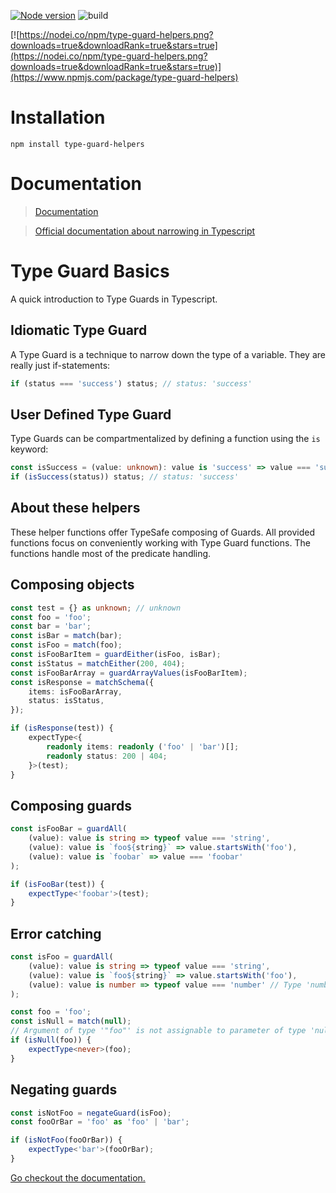 [![Node version](https://img.shields.io/node/v/type-guard-helpers.svg?style=flat)](http://nodejs.org/download/)
![build](https://github.com/nicobrinkkemper/type-guard-helpers/actions/workflows/node.js.yml/badge.svg)

[![https://nodei.co/npm/type-guard-helpers.png?downloads=true&downloadRank=true&stars=true](https://nodei.co/npm/type-guard-helpers.png?downloads=true&downloadRank=true&stars=true)](https://www.npmjs.com/package/type-guard-helpers)

# Installation

```
npm install type-guard-helpers
```

# Documentation

> [Documentation](https://nicobrinkkemper.github.io/type-guard-helpers/)

> [Official documentation about narrowing in Typescript](https://www.typescriptlang.org/docs/handbook/2/narrowing.html)

# Type Guard Basics

A quick introduction to Type Guards in Typescript.

## Idiomatic Type Guard

A Type Guard is a technique to narrow down the type of a variable.
They are really just if-statements:

```ts
if (status === 'success') status; // status: 'success'
```

## User Defined Type Guard

Type Guards can be compartmentalized by defining a function using the `is` keyword:

```ts
const isSuccess = (value: unknown): value is 'success' => value === 'success';
if (isSuccess(status)) status; // status: 'success'
```

## About these helpers

These helper functions offer TypeSafe composing of Guards. All provided functions focus on conveniently working with Type Guard functions.
The functions handle most of the predicate handling.

## Composing objects

```ts
const test = {} as unknown; // unknown
const foo = 'foo';
const bar = 'bar';
const isBar = match(bar);
const isFoo = match(foo);
const isFooBarItem = guardEither(isFoo, isBar);
const isStatus = matchEither(200, 404);
const isFooBarArray = guardArrayValues(isFooBarItem);
const isResponse = matchSchema({
	items: isFooBarArray,
	status: isStatus,
});

if (isResponse(test)) {
	expectType<{
		readonly items: readonly ('foo' | 'bar')[];
		readonly status: 200 | 404;
	}>(test);
}
```

## Composing guards

```ts
const isFooBar = guardAll(
	(value): value is string => typeof value === 'string',
	(value): value is `foo${string}` => value.startsWith('foo'),
	(value): value is `foobar` => value === 'foobar'
);

if (isFooBar(test)) {
	expectType<'foobar'>(test);
}
```

## Error catching

```ts
const isFoo = guardAll(
	(value): value is string => typeof value === 'string',
	(value): value is `foo${string}` => value.startsWith('foo'),
	(value): value is number => typeof value === 'number' // Type 'number' is not assignable to type '`foo${string}`'
);
```

```ts
const foo = 'foo';
const isNull = match(null);
// Argument of type '"foo"' is not assignable to parameter of type 'null'.
if (isNull(foo)) {
	expectType<never>(foo);
}
```

## Negating guards

```ts
const isNotFoo = negateGuard(isFoo);
const fooOrBar = 'foo' as 'foo' | 'bar';

if (isNotFoo(fooOrBar)) {
	expectType<'bar'>(fooOrBar);
}
```

[Go checkout the documentation.](https://nicobrinkkemper.github.io/type-guard-helpers/)
